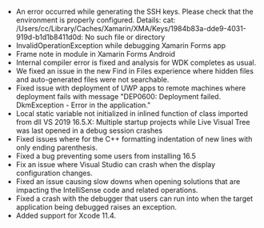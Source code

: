 
   * An error occurred while generating the SSH keys. Please check that the environment is properly configured. Details: cat: /Users/cc/Library/Caches/Xamarin/XMA/Keys/1984b83a-dde9-4031-919d-b1d1b8411d0d: No such file or directory
   * InvalidOperationException while debugging Xamarin Forms app
   * Frame note in module in Xamarin Forms Android
   * Internal compiler error is fixed and analysis for WDK completes as usual.
   * We fixed an issue in the new Find in Files experience where hidden files and auto-generated files were not searchable.
   * Fixed issue with deployment of UWP apps to remote machines where deployment fails with message "DEP0600: Deployment failed. DkmException - Error in the application."
   * Local static variable not initialized in inlined function of class imported from dll
    VS 2019 16.5.X: Multiple startup projects while Live Visual Tree was last opened in a debug session crashes
   * Fixed issues where for the C++ formatting indentation of new lines with only ending parenthesis.
   * Fixed a bug preventing some users from installing 16.5
   * Fix an issue where Visual Studio can crash when the display configuration changes.
   * Fixed an issue causing slow downs when opening solutions that are impacting the IntelliSense code and related operations.
   * Fixed a crash with the debugger that users can run into when the target application being debugged raises an exception.
   * Added support for Xcode 11.4.

